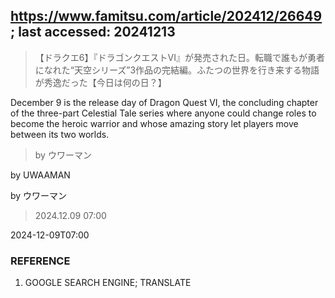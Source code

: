 ## https://www.famitsu.com/article/202412/26649; last accessed: 20241213

> 【ドラクエ6】『ドラゴンクエストVI』が発売された日。転職で誰もが勇者になれた“天空シリーズ”3作品の完結編。ふたつの世界を行き来する物語が秀逸だった【今日は何の日？】

December 9 is the release day of Dragon Quest VI, the concluding chapter of the three-part Celestial Tale series where anyone could change roles to become the heroic warrior and whose amazing story let players move between its two worlds. 

> by ウワーマン

by UWAAMAN

by ウワーマン

> 2024.12.09 07:00

2024-12-09T07:00 

### REFERENCE

1) GOOGLE SEARCH ENGINE; TRANSLATE
